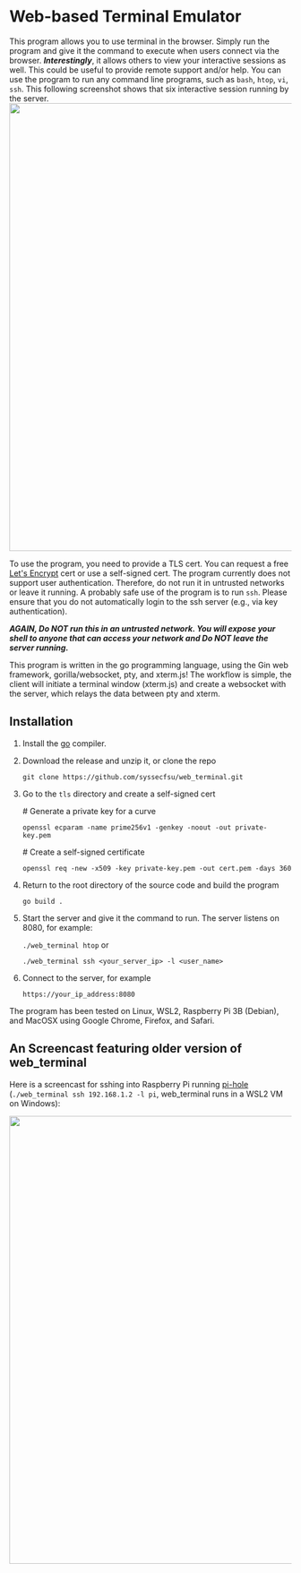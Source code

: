 # Web-based Terminal Emulator
This program allows you to use terminal in the browser. Simply run the program and give it the command to execute when users connect via the browser. ___Interestingly___, it allows others to view your interactive sessions as well. This could be useful to provide remote support and/or help. You can use the program to run any command line programs, such as ```bash```, ```htop```, ```vi```, ```ssh```. This following screenshot shows that six interactive session running by the server. <img src="https://github.com/syssecfsu/web_terminal/blob/master/extra/main.png?raw=true" width="800px">

To use the program, you need to provide a TLS cert. You can request a free [Let's Encrypt](https://letsencrypt.org/) cert or use a self-signed cert. The program currently does not support user authentication. Therefore, do not run it in untrusted networks or leave it running. A probably safe use of the program is to run ```ssh```. Please ensure that you do not automatically login to the ssh server (e.g., via key authentication).

___AGAIN, Do NOT run this in an untrusted network. You will expose your 
shell to anyone that can access your network and Do NOT leave
the server running.___

This program is written in the go programming language, using the 
Gin web framework, gorilla/websocket, pty, and xterm.js!
The workflow is simple, the client will initiate a terminal 
window (xterm.js) and create a websocket with the server, which relays the data between pty and xterm.


## Installation

1. Install the [go](https://go.dev/) compiler.
2. Download the release and unzip it, or clone the repo
   
   ```git clone https://github.com/syssecfsu/web_terminal.git```

3. Go to the ```tls``` directory and create a self-signed cert
   
   \# Generate a private key for a curve

    ```openssl ecparam -name prime256v1 -genkey -noout -out private-key.pem```

    \# Create a self-signed certificate

    ```openssl req -new -x509 -key private-key.pem -out cert.pem -days 360```

4. Return to the root directory of the source code and build the program
   
   ```go build .```

5. Start the server and give it the command to run. The server listens on 8080, for example:
   
   ```./web_terminal htop``` or

   ```./web_terminal ssh <your_server_ip> -l <user_name>```

6. Connect to the server, for example

   ```https://your_ip_address:8080```

The program has been tested on Linux, WSL2, Raspberry Pi 3B (Debian), and MacOSX using Google Chrome, Firefox, and Safari.

## An Screencast featuring older version of web_terminal

Here is a screencast for sshing into Raspberry Pi running 
[pi-hole](https://pi-hole.net/) 
(```./web_terminal ssh 192.168.1.2 -l pi```,
web_terminal runs in a WSL2 VM on Windows):

<img src="https://github.com/syssecfsu/web_terminal/blob/master/extra/screencast.gif?raw=true" width="800px">

